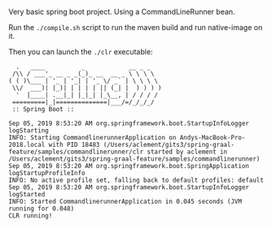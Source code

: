 Very basic spring boot project. Using a CommandLineRunner bean.

Run the `./compile.sh` script to run the maven build and run native-image on it.

Then you can launch the `./clr` executable:

```
  .   ____          _            __ _ _
 /\\ / ___'_ __ _ _(_)_ __  __ _ \ \ \ \
( ( )\___ | '_ | '_| | '_ \/ _` | \ \ \ \
 \\/  ___)| |_)| | | | | || (_| |  ) ) ) )
  '  |____| .__|_| |_|_| |_\__, | / / / /
 =========|_|==============|___/=/_/_/_/
 :: Spring Boot ::

Sep 05, 2019 8:53:20 AM org.springframework.boot.StartupInfoLogger logStarting
INFO: Starting CommandlinerunnerApplication on Andys-MacBook-Pro-2018.local with PID 18483 (/Users/aclement/gits3/spring-graal-feature/samples/commandlinerunner/clr started by aclement in /Users/aclement/gits3/spring-graal-feature/samples/commandlinerunner)
Sep 05, 2019 8:53:20 AM org.springframework.boot.SpringApplication logStartupProfileInfo
INFO: No active profile set, falling back to default profiles: default
Sep 05, 2019 8:53:20 AM org.springframework.boot.StartupInfoLogger logStarted
INFO: Started CommandlinerunnerApplication in 0.045 seconds (JVM running for 0.048)
CLR running!
```
